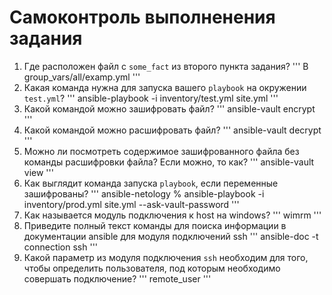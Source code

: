 # Самоконтроль выполненения задания

1. Где расположен файл с `some_fact` из второго пункта задания?
'''
В group_vars/all/examp.yml
'''
2. Какая команда нужна для запуска вашего `playbook` на окружении `test.yml`?
'''
ansible-playbook -i inventory/test.yml site.yml
'''
3. Какой командой можно зашифровать файл?
'''
ansible-vault encrypt
'''
4. Какой командой можно расшифровать файл?
'''
ansible-vault decrypt
'''
5. Можно ли посмотреть содержимое зашифрованного файла без команды расшифровки файла? Если можно, то как?
'''
ansible-vault view
'''
6. Как выглядит команда запуска `playbook`, если переменные зашифрованы?
'''
ansible-netology % ansible-playbook -i inventory/prod.yml site.yml --ask-vault-password
'''
7. Как называется модуль подключения к host на windows?
'''
wimrm
'''
8. Приведите полный текст команды для поиска информации в документации ansible для модуля подключений ssh
'''
ansible-doc -t connection ssh
'''
9. Какой параметр из модуля подключения `ssh` необходим для того, чтобы определить пользователя, под которым необходимо совершать подключение?
'''
remote_user
'''

